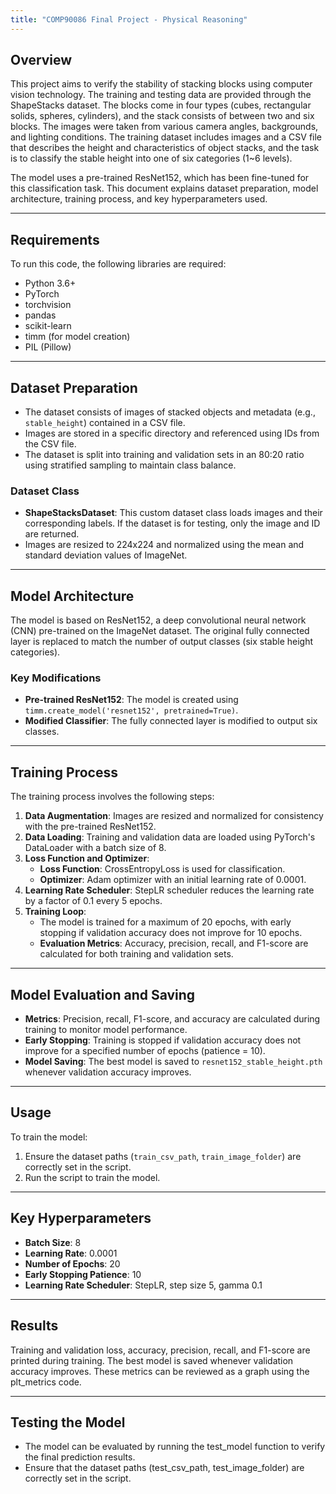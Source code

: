 ```yaml
---
title: "COMP90086 Final Project - Physical Reasoning"
---
```


## Overview
This project aims to verify the stability of stacking blocks using computer vision technology. The training and testing data are provided through the ShapeStacks dataset. The blocks come in four types (cubes, rectangular solids, spheres, cylinders), and the stack consists of between two and six blocks. The images were taken from various camera angles, backgrounds, and lighting conditions. The training dataset includes images and a CSV file that describes the height and characteristics of object stacks, and the task is to classify the stable height into one of six categories (1~6 levels).

The model uses a pre-trained ResNet152, which has been fine-tuned for this classification task. This document explains dataset preparation, model architecture, training process, and key hyperparameters used.

---
## Requirements
To run this code, the following libraries are required:

- Python 3.6+
- PyTorch
- torchvision
- pandas
- scikit-learn
- timm (for model creation)
- PIL (Pillow)

---
## Dataset Preparation
- The dataset consists of images of stacked objects and metadata (e.g., `stable_height`) contained in a CSV file.
- Images are stored in a specific directory and referenced using IDs from the CSV file.
- The dataset is split into training and validation sets in an 80:20 ratio using stratified sampling to maintain class balance.

### Dataset Class
- **ShapeStacksDataset**: This custom dataset class loads images and their corresponding labels. If the dataset is for testing, only the image and ID are returned.
- Images are resized to 224x224 and normalized using the mean and standard deviation values of ImageNet.

---
## Model Architecture
The model is based on ResNet152, a deep convolutional neural network (CNN) pre-trained on the ImageNet dataset. The original fully connected layer is replaced to match the number of output classes (six stable height categories).

### Key Modifications
- **Pre-trained ResNet152**: The model is created using `timm.create_model('resnet152', pretrained=True)`.
- **Modified Classifier**: The fully connected layer is modified to output six classes.

---
## Training Process
The training process involves the following steps:

1. **Data Augmentation**: Images are resized and normalized for consistency with the pre-trained ResNet152.
2. **Data Loading**: Training and validation data are loaded using PyTorch's DataLoader with a batch size of 8.
3. **Loss Function and Optimizer**:
   - **Loss Function**: CrossEntropyLoss is used for classification.
   - **Optimizer**: Adam optimizer with an initial learning rate of 0.0001.
4. **Learning Rate Scheduler**: StepLR scheduler reduces the learning rate by a factor of 0.1 every 5 epochs.
5. **Training Loop**:
   - The model is trained for a maximum of 20 epochs, with early stopping if validation accuracy does not improve for 10 epochs.
   - **Evaluation Metrics**: Accuracy, precision, recall, and F1-score are calculated for both training and validation sets.

---
## Model Evaluation and Saving
- **Metrics**: Precision, recall, F1-score, and accuracy are calculated during training to monitor model performance.
- **Early Stopping**: Training is stopped if validation accuracy does not improve for a specified number of epochs (patience = 10).
- **Model Saving**: The best model is saved to `resnet152_stable_height.pth` whenever validation accuracy improves.

---
## Usage
To train the model:

1. Ensure the dataset paths (`train_csv_path`, `train_image_folder`) are correctly set in the script.
2. Run the script to train the model.

---
## Key Hyperparameters
- **Batch Size**: 8
- **Learning Rate**: 0.0001
- **Number of Epochs**: 20
- **Early Stopping Patience**: 10
- **Learning Rate Scheduler**: StepLR, step size 5, gamma 0.1

---
## Results
Training and validation loss, accuracy, precision, recall, and F1-score are printed during training. The best model is saved whenever validation accuracy improves.
These metrics can be reviewed as a graph using the plt_metrics code.

---
## Testing the Model
- The model can be evaluated by running the test_model function to verify the final prediction results.
- Ensure that the dataset paths (test_csv_path, test_image_folder) are correctly set in the script.
